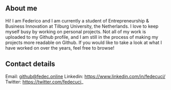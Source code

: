 ## About me

Hi! I am Federico and I am currently a student of Entrepreneurship & Business Innovation at Tilburg University, the Netherlands. I love to keep myself busy by working on personal projects. Not all of my work is uploaded to my Github profile, and I am still in the process of making my projects more readable on Github. If you would like to take a look at what I have worked on over the years, feel free to browse!

## Contact details
Email: github@fedec.online
Linkedin: https://www.linkedin.com/in/fedecuci/
Twitter: https://twitter.com/fedecuci_

